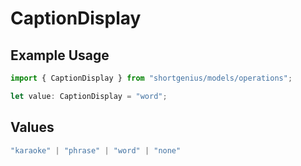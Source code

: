 # CaptionDisplay

## Example Usage

```typescript
import { CaptionDisplay } from "shortgenius/models/operations";

let value: CaptionDisplay = "word";
```

## Values

```typescript
"karaoke" | "phrase" | "word" | "none"
```